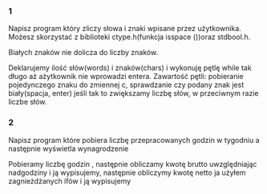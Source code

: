 ### 1
Napisz program który zliczy słowa i znaki wpisane przez użytkownika. Możesz skorzystać z biblioteki ctype.h(funkcja isspace ())oraz stdbool.h.

Białych znaków nie dolicza do liczby znaków.

Deklarujemy ilość słów(words) i znaków(chars) i wykonuję pętlę while tak długo aż ażytkownik nie wprowadzi entera. Zawartość pętli: pobieranie pojedynczego znaku do zmiennej c, sprawdzanie czy podany znak jest biały(spacja, enter) jeśli tak to zwiększamy liczbę słów, w przeciwnym razie liczbe słów.
### 2
Napisz program które pobiera liczbę przepracowanych godzin w tygodniu a następnie wyświetla wynagrodzenie

Pobieramy liczbę godzin , następnie obliczamy kwotę brutto uwzględniając nadgodziny i ją wypisujemy, następnie obliczymy kwotę netto ja użyłem zagnieżdżanych ifów i ją wypisujemy